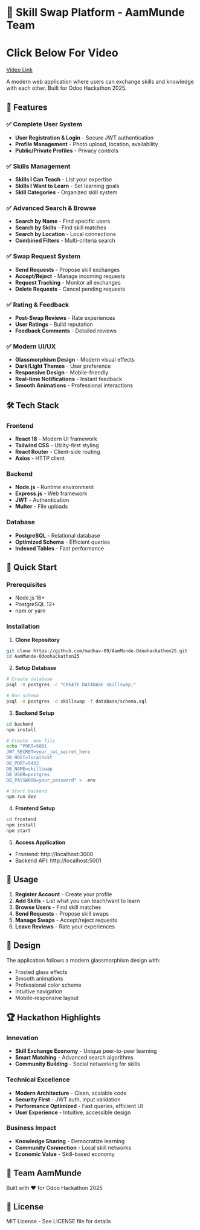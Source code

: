 # 🎯 Skill Swap Platform - AamMunde Team

# Click Below For Video
[Video Link ](https://drive.google.com/file/d/1nJ_oO0Eu6gTHeaXZM6MqsiaopkZNUCJF/view?usp=sharing)

A modern web application where users can exchange skills and knowledge with each other. Built for Odoo Hackathon 2025.

## 🌟 Features

### ✅ Complete User System
- **User Registration & Login** - Secure JWT authentication
- **Profile Management** - Photo upload, location, availability
- **Public/Private Profiles** - Privacy controls

### ✅ Skills Management
- **Skills I Can Teach** - List your expertise
- **Skills I Want to Learn** - Set learning goals
- **Skill Categories** - Organized skill system

### ✅ Advanced Search & Browse
- **Search by Name** - Find specific users
- **Search by Skills** - Find skill matches
- **Search by Location** - Local connections
- **Combined Filters** - Multi-criteria search

### ✅ Swap Request System
- **Send Requests** - Propose skill exchanges
- **Accept/Reject** - Manage incoming requests
- **Request Tracking** - Monitor all exchanges
- **Delete Requests** - Cancel pending requests

### ✅ Rating & Feedback
- **Post-Swap Reviews** - Rate experiences
- **User Ratings** - Build reputation
- **Feedback Comments** - Detailed reviews

### ✅ Modern UI/UX
- **Glassmorphism Design** - Modern visual effects
- **Dark/Light Themes** - User preference
- **Responsive Design** - Mobile-friendly
- **Real-time Notifications** - Instant feedback
- **Smooth Animations** - Professional interactions

## 🛠️ Tech Stack

### Frontend
- **React 18** - Modern UI framework
- **Tailwind CSS** - Utility-first styling
- **React Router** - Client-side routing
- **Axios** - HTTP client

### Backend
- **Node.js** - Runtime environment
- **Express.js** - Web framework
- **JWT** - Authentication
- **Multer** - File uploads

### Database
- **PostgreSQL** - Relational database
- **Optimized Schema** - Efficient queries
- **Indexed Tables** - Fast performance

## 🚀 Quick Start

### Prerequisites
- Node.js 16+
- PostgreSQL 12+
- npm or yarn

### Installation

1. **Clone Repository**
```bash
git clone https://github.com/madhav-09/AamMunde-Odoohackathon25.git
cd AamMunde-Odoohackathon25
```

2. **Setup Database**
```bash
# Create database
psql -U postgres -c "CREATE DATABASE skillswap;"

# Run schema
psql -U postgres -d skillswap -f database/schema.sql
```

3. **Backend Setup**
```bash
cd backend
npm install

# Create .env file
echo "PORT=5001
JWT_SECRET=your_jwt_secret_here
DB_HOST=localhost
DB_PORT=5432
DB_NAME=skillswap
DB_USER=postgres
DB_PASSWORD=your_password" > .env

# Start backend
npm run dev
```

4. **Frontend Setup**
```bash
cd frontend
npm install
npm start
```

5. **Access Application**
- Frontend: http://localhost:3000
- Backend API: http://localhost:5001

## 📱 Usage

1. **Register Account** - Create your profile
2. **Add Skills** - List what you can teach/want to learn
3. **Browse Users** - Find skill matches
4. **Send Requests** - Propose skill swaps
5. **Manage Swaps** - Accept/reject requests
6. **Leave Reviews** - Rate your experiences

## 🎨 Design

The application follows a modern glassmorphism design with:
- Frosted glass effects
- Smooth animations
- Professional color scheme
- Intuitive navigation
- Mobile-responsive layout

## 🏆 Hackathon Highlights

### Innovation
- **Skill Exchange Economy** - Unique peer-to-peer learning
- **Smart Matching** - Advanced search algorithms
- **Community Building** - Social networking for skills

### Technical Excellence
- **Modern Architecture** - Clean, scalable code
- **Security First** - JWT auth, input validation
- **Performance Optimized** - Fast queries, efficient UI
- **User Experience** - Intuitive, accessible design

### Business Impact
- **Knowledge Sharing** - Democratize learning
- **Community Connection** - Local skill networks
- **Economic Value** - Skill-based economy

## 👥 Team AamMunde

Built with ❤️ for Odoo Hackathon 2025

## 📄 License

MIT License - See LICENSE file for details

